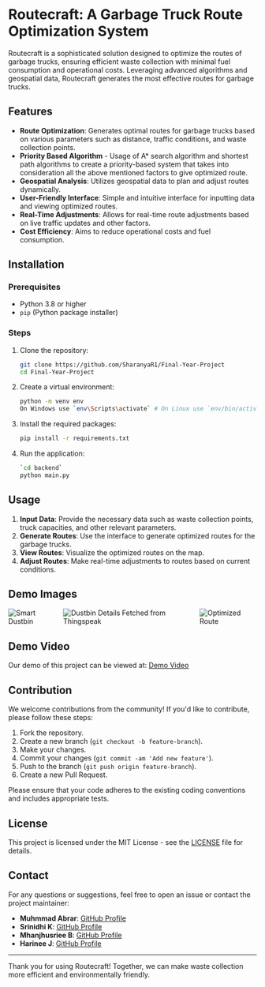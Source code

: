 # Routecraft: A Garbage Truck Route Optimization System

Routecraft is a sophisticated solution designed to optimize the routes of garbage trucks, ensuring efficient waste collection with minimal fuel consumption and operational costs. Leveraging advanced algorithms and geospatial data, Routecraft generates the most effective routes for garbage trucks.

## Features

- **Route Optimization**: Generates optimal routes for garbage trucks based on various parameters such as distance, traffic conditions, and waste collection points.
- **Priority Based Algorithm** - Usage of A* search algorithm and shortest path algorithms to create a priority-based system that takes into consideration all the above mentioned factors to give optimized route.
- **Geospatial Analysis**: Utilizes geospatial data to plan and adjust routes dynamically.
- **User-Friendly Interface**: Simple and intuitive interface for inputting data and viewing optimized routes.
- **Real-Time Adjustments**: Allows for real-time route adjustments based on live traffic updates and other factors.
- **Cost Efficiency**: Aims to reduce operational costs and fuel consumption.

## Installation

### Prerequisites

- Python 3.8 or higher
- `pip` (Python package installer)

### Steps

1. Clone the repository:

   ```sh
   git clone https://github.com/SharanyaR1/Final-Year-Project
   cd Final-Year-Project
   ```

2. Create a virtual environment:

   ```sh
   python -m venv env
   On Windows use `env\Scripts\activate` # On Linux use `env/bin/activate`
   ```

3. Install the required packages:

   ```sh
   pip install -r requirements.txt
   ```
   

4. Run the application:
   ```sh
   `cd backend`
   python main.py
   ```

## Usage

1. **Input Data**: Provide the necessary data such as waste collection points, truck capacities, and other relevant parameters.
2. **Generate Routes**: Use the interface to generate optimized routes for the garbage trucks.
3. **View Routes**: Visualize the optimized routes on the map.
4. **Adjust Routes**: Make real-time adjustments to routes based on current conditions.

## Demo Images
<div style="display: flex; justify-content: center; gap: 10px;">
  <img src="https://github.com/MuhmmadAbrar/Routecraft-A-garbage-truck-route-optimization-system./blob/main/assets/001.jpeg" style="max-height: 100px;" alt="Smart Dustbin" style = "height:50px">
  <img src="https://github.com/MuhmmadAbrar/Routecraft-A-garbage-truck-route-optimization-system./blob/main/assets/002.jpeg" style="max-height: 100px;" alt="Dustbin Details Fetched from Thingspeak">
  <img src="https://github.com/MuhmmadAbrar/Routecraft-A-garbage-truck-route-optimization-system./blob/main/assets/003.jpeg" style="max-height: 100px;" alt="Optimized Route">
</div>

## **Demo Video**
Our demo of this project can be viewed at: [Demo Video](https://drive.google.com/file/d/1xQSirpzKFLr_wZ1K21lFBSGWG9wbacFl/view?usp=drive_link)

## Contribution

We welcome contributions from the community! If you'd like to contribute, please follow these steps:

1. Fork the repository.
2. Create a new branch (`git checkout -b feature-branch`).
3. Make your changes.
4. Commit your changes (`git commit -am 'Add new feature'`).
5. Push to the branch (`git push origin feature-branch`).
6. Create a new Pull Request.

Please ensure that your code adheres to the existing coding conventions and includes appropriate tests.

## License

This project is licensed under the MIT License - see the [LICENSE](LICENSE) file for details.

## Contact

For any questions or suggestions, feel free to open an issue or contact the project maintainer:

- **Muhmmad Abrar**: [GitHub Profile](https://github.com/MuhmmadAbrar)
- **Srinidhi K**: [GitHub Profile](https://github.com/Srinidhi-Krishnan30)
- **Mhanjhusriee B**: [GitHub Profile](https://github.com/Scarlet-15)
- **Harinee J**: [GitHub Profile](https://github.com/Harxnee)

---

Thank you for using Routecraft! Together, we can make waste collection more efficient and environmentally friendly.
